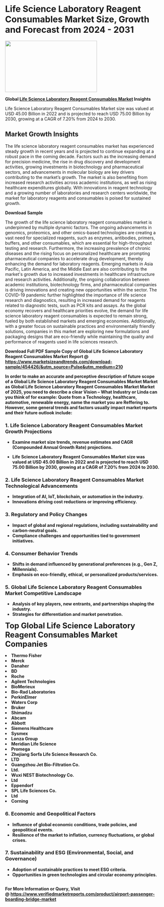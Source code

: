 <H1>Life Science Laboratory Reagent Consumables Market Size, Growth and Forecast from 2024 - 2031</H1><img class="aligncenter size-medium wp-image-584254" src="https://thirdeyenews.in/wp-content/uploads/2024/09/Global-Market-Research-300x168.jpeg" alt="" width="300" height="168" /><p><strong>Global&nbsp;<a href="https://www.marketsizeandtrends.com/download-sample/454426/&amp;utm_source=Pulse&amp;utm_medium=210">Life Science Laboratory Reagent Consumables Market</a> Insights</strong></p><p>Life Science Laboratory Reagent Consumables Market size was valued at USD 45.00 Billion in 2022 and is projected to reach USD 75.00 Billion by 2030, growing at a CAGR of 7.20% from 2024 to 2030.</p><p><h2>Market Growth Insights</h2> <p>The life science laboratory reagent consumables market has experienced steady growth in recent years and is projected to continue expanding at a robust pace in the coming decade. Factors such as the increasing demand for precision medicine, the rise in drug discovery and development activities, growing investments in biotechnology and pharmaceutical sectors, and advancements in molecular biology are key drivers contributing to the market’s growth. The market is also benefiting from increased research activities across academic institutions, as well as rising healthcare expenditures globally. With innovations in reagent technology and a growing number of laboratories and research centers worldwide, the market for laboratory reagents and consumables is poised for sustained growth.</p> <p><strong>Download Sample</strong></p> <p>The growth of the life science laboratory reagent consumables market is underpinned by multiple dynamic factors. The ongoing advancements in genomics, proteomics, and other omics-based technologies are creating a vast need for specialized reagents, such as enzymes, antibodies, primers, buffers, and other consumables, which are essential for high-throughput testing and research. Furthermore, the increasing prevalence of chronic diseases and the rising focus on personalized healthcare are prompting pharmaceutical companies to accelerate drug development, thereby enhancing the demand for laboratory reagents. Emerging markets in Asia Pacific, Latin America, and the Middle East are also contributing to the market's growth due to increased investments in healthcare infrastructure and research activities. Additionally, the ongoing collaboration between academic institutions, biotechnology firms, and pharmaceutical companies is driving innovations and creating new opportunities within the sector. The COVID-19 pandemic further highlighted the importance of life science research and diagnostics, resulting in increased demand for reagents related to diagnostic tests, such as PCR kits and assays. As the global economy recovers and healthcare priorities evolve, the demand for life science laboratory reagent consumables is expected to remain strong, fueled by both established markets and emerging economies. Additionally, with a greater focus on sustainable practices and environmentally friendly solutions, companies in this market are exploring new formulations and packaging designs that are eco-friendly while maintaining the quality and performance of reagents used in life sciences research.</p> <p><strong></p><p><span class=""><strong>Download Full PDF Sample Copy of Global Life Science Laboratory Reagent Consumables Market Report</strong> @ <a href="https://www.marketsizeandtrends.com/download-sample/454426/&amp;utm_source=Pulse&amp;utm_medium=210" target="_blank">https://www.marketsizeandtrends.com/download-sample/454426/&amp;utm_source=Pulse&amp;utm_medium=210</a></span></p><p>In order to make an accurate and perceptive description of future scope of a Global&nbsp;Life Science Laboratory Reagent Consumables Market Market as Global&nbsp;Life Science Laboratory Reagent Consumables Market Market of 2025, you need to describe a clear Vision &ndash; What Industry or Linda can you think of for example: Quote from a Technology, healthcare, automotive, renewable energy, name the market you are Reffering to. However, some general trends and factors usually impact market reports and their future outlook include:</p><h3>1.&nbsp;<strong>Life Science Laboratory Reagent Consumables Market Growth Projections</strong></h3><ul><li>Examine market size trends, revenue estimates and CAGR (Compounded Annual Growth Rate) projections.</li><li><p>Life Science Laboratory Reagent Consumables Market size was valued at USD 45.00 Billion in 2022 and is projected to reach USD 75.00 Billion by 2030, growing at a CAGR of 7.20% from 2024 to 2030.</p></li></ul><h3>2.&nbsp;<strong>Life Science Laboratory Reagent Consumables Market Technological Advancements</strong></h3><ul><li>Integration of AI, IoT, blockchain, or automation in the industry.</li><li>Innovations driving cost reductions or improving efficiency.</li></ul><h3>3.&nbsp;<strong>Regulatory and Policy Changes</strong></h3><ul><li>Impact of global and regional regulations, including sustainability and carbon-neutral goals.</li><li>Compliance challenges and opportunities tied to government initiatives.</li></ul><h3>4.&nbsp;<strong>Consumer Behavior Trends</strong></h3><ul><li>Shifts in demand influenced by generational preferences (e.g., Gen Z, Millennials).</li><li>Emphasis on eco-friendly, ethical, or personalized products/services.</li></ul><h3>5.&nbsp;<strong>Global Life Science Laboratory Reagent Consumables Market Competitive Landscape</strong></h3><ul><li>Analysis of key players, new entrants, and partnerships shaping the industry.</li><li>Strategies for differentiation and market penetration.</li></ul><p data-pm-slice="1 1 []"><span style="color: inherit; font-family: inherit; font-size: 25px;">Top Global Life Science Laboratory Reagent Consumables Market Companies</span></p><div class="" data-test-id=""><p><li>Thermo Fisher</li><li> Merck</li><li> Danaher</li><li> BD</li><li> Roche</li><li> Agilent Technologies</li><li> BioMerieux</li><li> Bio-Rad Laboratories</li><li> PerkinElmer</li><li> Waters Corp</li><li> Bruker</li><li> Shimadzu</li><li> Abcam</li><li> Abbott</li><li> Siemens Healthcare</li><li> Sysmex</li><li> Lonza Group</li><li> Meridian Life Science</li><li> Promega</li><li> Zhejiang Sorfa Life Science Research Co.</li><li> LTD</li><li> Guangzhou Jet Bio-Filtration Co.</li><li> Ltd.</li><li> Wuxi NEST Biotechnology Co.</li><li>Ltd</li><li> Eppendorf</li><li> SPL Life Sciences Co.</li><li> Ltd</li><li> Corning</li></p></div><h3>6.&nbsp;<strong>Economic and Geopolitical Factors</strong></h3><ul><li>Influence of global economic conditions, trade policies, and geopolitical events.</li><li>Resilience of the market to inflation, currency fluctuations, or global crises.</li></ul><h3>7.&nbsp;<strong>Sustainability and ESG (Environmental, Social, and Governance)</strong></h3><ul><li>Adoption of sustainable practices to meet ESG criteria.</li><li>Opportunities in green technologies and circular economy principles.</li></ul><h2><strong style="font-size: 14px;">For More Information or Query, Visit @&nbsp;</strong><a style="background-color: #ffffff; font-size: 14px;" href="https://www.marketsizeandtrends.com/report/life-science-laboratory-reagent-consumables-market/" target="_blank">https://www.verifiedmarketreports.com/product/airport-passenger-boarding-bridge-market</a></h2>

